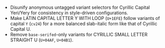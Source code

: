 * Disunify anonymous untagged variant selectors for Cyrillic Capital Yeri/Yery for consistency in style-driven configurations.
* Make LATIN CAPITAL LETTER Y WITH LOOP (`U+1EFE`) follow variants of capital `Y` (`cv24`) for a more balanced slab-italic form like that of Cyrillic Capital U.
* Remove `base-serifed`-only variants for CYRILLIC SMALL LETTER STRAIGHT U (`U+04AF`, `U+04B1`).
